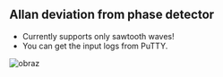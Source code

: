 ## Allan deviation from phase detector

* Currently supports only sawtooth waves!
* You can get the input logs from PuTTY.

![obraz](https://user-images.githubusercontent.com/88160019/150651522-0fbb7674-03f7-4fa1-9ec2-1d1abac77af1.png)
